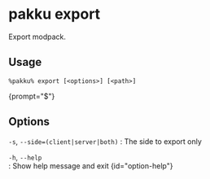 # pakku export

Export modpack.

## Usage

<snippet id="snippet-cmd">

```
%pakku% export [<options>] [<path>]
```
{prompt="$"}

</snippet>

## Options

<snippet id="snippet-options">

`-s`, `--side=(client|server|both)`
: The side to export only

`-h`, `--help`                                        
: Show help message and exit
{id="option-help"}

</snippet>